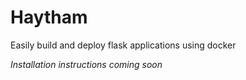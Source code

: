 # Haytham

Easily build and deploy flask applications using docker

_Installation instructions coming soon_
